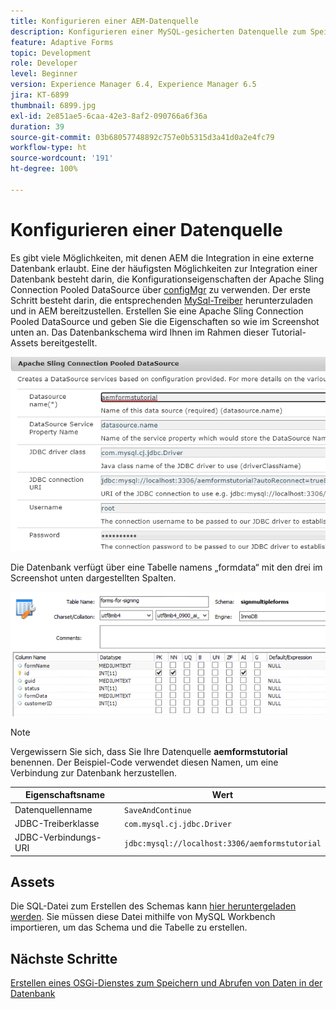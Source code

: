 ```yaml
---
title: Konfigurieren einer AEM-Datenquelle
description: Konfigurieren einer MySQL-gesicherten Datenquelle zum Speichern und Abrufen von Formulardaten
feature: Adaptive Forms
topic: Development
role: Developer
level: Beginner
version: Experience Manager 6.4, Experience Manager 6.5
jira: KT-6899
thumbnail: 6899.jpg
exl-id: 2e851ae5-6caa-42e3-8af2-090766a6f36a
duration: 39
source-git-commit: 03b68057748892c757e0b5315d3a41d0a2e4fc79
workflow-type: ht
source-wordcount: '191'
ht-degree: 100%

---
```


# Konfigurieren einer Datenquelle

Es gibt viele Möglichkeiten, mit denen AEM die Integration in eine externe Datenbank erlaubt. Eine der häufigsten Möglichkeiten zur Integration einer Datenbank besteht darin, die Konfigurationseigenschaften der Apache Sling Connection Pooled DataSource über [configMgr](http://localhost:4502/system/console/configMgr) zu verwenden.
Der erste Schritt besteht darin, die entsprechenden [MySql-Treiber](https://mvnrepository.com/artifact/mysql/mysql-connector-java) herunterzuladen und in AEM bereitzustellen.
Erstellen Sie eine Apache Sling Connection Pooled DataSource und geben Sie die Eigenschaften so wie im Screenshot unten an. Das Datenbankschema wird Ihnen im Rahmen dieser Tutorial-Assets bereitgestellt.

![data-source](assets/data-source.PNG)

Die Datenbank verfügt über eine Tabelle namens „formdata“ mit den drei im Screenshot unten dargestellten Spalten.

![data-base](assets/data-base.PNG)


>[!NOTE]
>Vergewissern Sie sich, dass Sie Ihre Datenquelle **aemformstutorial** benennen. Der Beispiel-Code verwendet diesen Namen, um eine Verbindung zur Datenbank herzustellen.

| Eigenschaftsname | Wert |
| ------------------------|--------------------------------------- |
| Datenquellenname | `SaveAndContinue` |
| JDBC-Treiberklasse | `com.mysql.cj.jdbc.Driver` |
| JDBC-Verbindungs-URI | `jdbc:mysql://localhost:3306/aemformstutorial` |

## Assets

Die SQL-Datei zum Erstellen des Schemas kann [hier heruntergeladen werden](assets/sign-multiple-forms.sql). Sie müssen diese Datei mithilfe von MySQL Workbench importieren, um das Schema und die Tabelle zu erstellen.

## Nächste Schritte

[Erstellen eines OSGi-Dienstes zum Speichern und Abrufen von Daten in der Datenbank](./create-osgi-service.md)
